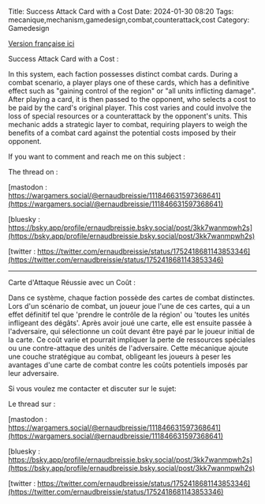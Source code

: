 Title: Success Attack Card with a Cost
Date: 2024-01-30 08:20
Tags: mecanique,mechanism,gamedesign,combat,counterattack,cost
Category: Gamedesign

[Version française ici](#Version_française)




Success Attack Card with a Cost :


In this system, each faction possesses distinct combat cards. During a combat scenario, a player plays one of these cards, which has a definitive effect such as "gaining control of the region" or "all units inflicting damage". After playing a card, it is then passed to the opponent, who selects a cost to be paid by the card's original player. This cost varies and could involve the loss of special resources or a counterattack by the opponent's units. This mechanic adds a strategic layer to combat, requiring players to weigh the benefits of a combat card against the potential costs imposed by their opponent.


If you want to comment and reach me on this subject :

The thread on :

[mastodon : https://wargamers.social/@ernaudbreissie/111846631597368641](https://wargamers.social/@ernaudbreissie/111846631597368641)


[bluesky : https://bsky.app/profile/ernaudbreissie.bsky.social/post/3kk7wanmpwh2s](https://bsky.app/profile/ernaudbreissie.bsky.social/post/3kk7wanmpwh2s)


[twitter : https://twitter.com/ernaudbreissie/status/1752418681143853346](https://twitter.com/ernaudbreissie/status/1752418681143853346)



 _____________________________________




Carte d'Attaque Réussie avec un Coût :

Dans ce système, chaque faction possède des cartes de combat distinctes. Lors d'un scénario de combat, un joueur joue l'une de ces cartes, qui a un effet définitif tel que 'prendre le contrôle de la région' ou 'toutes les unités infligeant des dégâts'. Après avoir joué une carte, elle est ensuite passée à l'adversaire, qui sélectionne un coût devant être payé par le joueur initial de la carte. Ce coût varie et pourrait impliquer la perte de ressources spéciales ou une contre-attaque des unités de l'adversaire. Cette mécanique ajoute une couche stratégique au combat, obligeant les joueurs à peser les avantages d'une carte de combat contre les coûts potentiels imposés par leur adversaire.



Si vous voulez me contacter et discuter sur le sujet:

Le thread sur :




[mastodon : https://wargamers.social/@ernaudbreissie/111846631597368641](https://wargamers.social/@ernaudbreissie/111846631597368641)


[bluesky : https://bsky.app/profile/ernaudbreissie.bsky.social/post/3kk7wanmpwh2s](https://bsky.app/profile/ernaudbreissie.bsky.social/post/3kk7wanmpwh2s)


[twitter : https://twitter.com/ernaudbreissie/status/1752418681143853346](https://twitter.com/ernaudbreissie/status/1752418681143853346)
